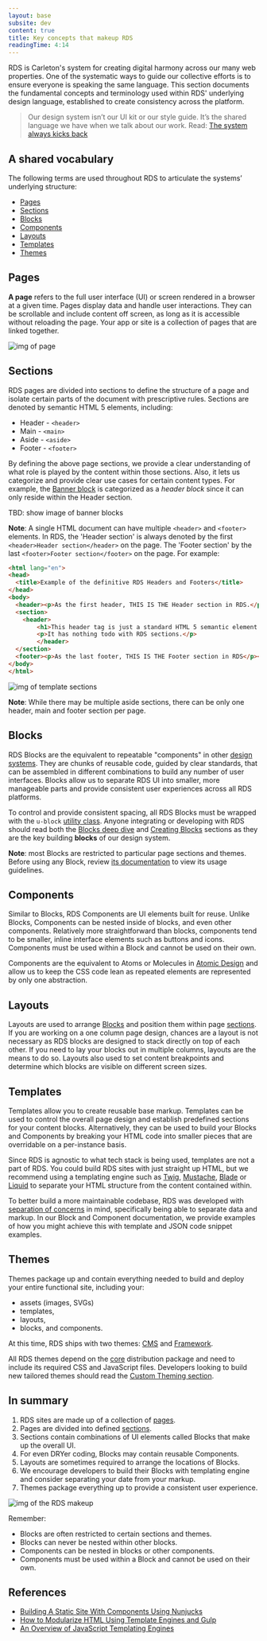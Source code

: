 ```yaml
---
layout: base
subsite: dev
content: true
title: Key concepts that makeup RDS
readingTime: 4:14
---
```

RDS is Carleton's system for creating digital harmony across our many web properties. One of the systematic ways to guide our collective efforts is to ensure everyone is speaking the same language. This section documents the fundamental concepts and terminology used within RDS' underlying design language, established to create consistency across the platform.

> Our design system isn’t our UI kit or our style guide. It’s the shared language we have when we talk about our work. Read: [The system always kicks back](https://ux.shopify.com/the-system-always-kicks-back-d94b945407f2)

## A shared vocabulary

The following terms are used throughout RDS to articulate the systems’ underlying structure:

- [Pages](#pages)
- [Sections](#sections)
- [Blocks](#blocks)
- [Components](#components)
- [Layouts](#layouts)
- [Templates](#templates)
- [Themes](#themes)

## Pages

**A page** refers to the full user interface (UI) or screen rendered in a browser at a given time. Pages display data and handle user interactions. They can be scrollable and include content off screen, as long as it is accessible without reloading the page. Your app or site is a collection of pages that are linked together.

![img of page](http://cu-raven.s3.amazonaws.com/assets/img/docs/page.png)

## Sections

RDS pages are divided into sections to define the structure of a page and isolate certain parts of the document with prescriptive rules. Sections are denoted by semantic HTML 5 elements, including:

- Header - `<header>`
- Main - `<main>`
- Aside - `<aside>`
- Footer - `<footer>`

By defining the above page sections, we provide a clear understanding of what role is played by the content within those sections. Also, it lets us categorize and provide clear use cases for certain content types. For example, the [Banner block](#) is categorized as a *header block* since it can only reside within the Header section.

TBD: show image of banner blocks

**Note**: A single HTML document can have multiple `<header>` and `<footer>` elements. In RDS, the 'Header section' is always denoted by the first `<header>Header section</header>` on the page. The 'Footer section' by the last `<footer>Footer section</footer>` on the page. For example:

```html
<html lang="en">
<head>
  <title>Example of the definitive RDS Headers and Footers</title>
</head>
<body>
  <header><p>As the first header, THIS IS THE Header section in RDS.</p></header>
  <section>
    <header>
        <h1>This header tag is just a standard HTML 5 semantic element.</h1>
        <p>It has nothing todo with RDS sections.</p>
        </header>
  </section>
  <footer><p>As the last footer, THIS IS THE Footer section in RDS</p></footer>
</body>
</html>
```

![img of template sections ](http://cu-raven.s3.amazonaws.com/assets/img/docs/template.png)

**Note**: While there may be multiple aside sections, there can be only one header, main and footer section per page.

## Blocks

RDS Blocks are the equivalent to repeatable "components" in other [design systems](#). They are chunks of reusable code, guided by clear standards, that can be assembled in different combinations to build any number of user interfaces. Blocks allow us to separate RDS UI into smaller, more manageable parts and provide consistent user experiences across all RDS platforms.

To control and provide consistent spacing, all RDS Blocks must be wrapped with the `u-block` [utility class](#).  Anyone integrating or developing with RDS should read both the [Blocks deep dive](#) and [Creating Blocks](#) sections as they are the key building **blocks** of our design system.

**Note**: most Blocks are restricted to particular page sections and themes. Before using any Block, review [its documentation](#) to view its usage guidelines.

## Components

Similar to Blocks, RDS Components are UI elements built for reuse. Unlike Blocks, Components can be nested inside of blocks, and even other components. Relatively more straightforward than blocks, components tend to be smaller, inline interface elements such as buttons and icons. Components must be used within a Block and cannot be used on their own.


Components are the equivalent to Atoms or Molecules in [Atomic Design](http://bradfrost.com/blog/post/atomic-web-design/#atoms) and allow us to keep the CSS code lean as repeated elements are represented by only one abstraction.

## Layouts

 Layouts are used to arrange [Blocks](#) and position them within page [sections](#). If you are working on a one column page design, chances are a layout is not necessary as RDS blocks are designed to stack directly on top of each other. If you need to lay your blocks out in multiple columns, layouts are the means to do so. Layouts also used to set content breakpoints and determine which blocks are visible on different screen sizes.

## Templates

 Templates allow you to create reusable base markup. Templates can be used to control the overall page design and establish predefined sections for your content blocks. Alternatively, they can be used to build your Blocks and Components by breaking your HTML code into smaller pieces that are overridable on a per-instance basis.

 Since RDS is agnostic to what tech stack is being used, templates are not a part of RDS. You could build RDS sites with just straight up HTML, but we recommend using a templating engine such as [Twig](#), [Mustache](#), [Blade](#) or [Liquid](#) to separate your HTML structure from the content contained within.

To better build a more maintainable codebase, RDS was developed with [separation of concerns](#) in mind, specifically being able to separate data and markup. In our Block and Component documentation, we provide examples of how you might achieve this with template and JSON code snippet examples.

## Themes

Themes package up and contain everything needed to build and deploy your entire functional site, including your:

- assets (images, SVGs)
- templates,
- layouts,
- blocks, and components.

At this time, RDS ships with two themes: [CMS](#) and [Framework](#).

All RDS themes depend on the [core](#) distribution package and need to include its required CSS and JavaScript files.
Developers looking to build new tailored themes should read the [Custom Theming section](#).

## In summary

1. RDS sites are made up of a collection of [pages](#pages).
2. Pages are divided into defined [sections](#sections).
3. Sections contain combinations of UI elements called Blocks that make up the overall UI.
4. For even DRYer coding, Blocks may contain reusable Components.
5. Layouts are sometimes required to arrange the locations of Blocks.
6. We encourage developers to build their Blocks with templating engine and consider separating your date from your markup.
7. Themes package everything up to provide a consistent user experience.

![img of the RDS makeup](http://cu-raven.s3.amazonaws.com/assets/img/docs/makeup.png)

Remember:

- Blocks are often restricted to certain sections and themes.
- Blocks can never be nested within other blocks.
- Components can be nested in blocks or other components.
- Components must be used within a Block and cannot be used on their own.

## References

- [Building A Static Site With Components Using Nunjucks](https://www.smashingmagazine.com/2018/03/static-site-with-nunjucks/)
- [How to Modularize HTML Using Template Engines and Gulp](https://zellwk.com/blog/nunjucks-with-gulp/)
- [An Overview of JavaScript Templating Engines](https://www.sitepoint.com/overview-javascript-templating-engines/)
